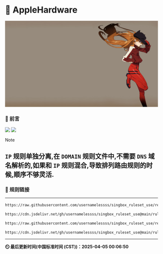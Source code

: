 
# 🧸 AppleHardware
![](https://raw.githubusercontent.com/usernamelessss/picture-bed/main/images/202504042256831.jpg)
### 📣 前言
![](https://shields.io/badge/-移除重复规则-ff69b4) ![](https://shields.io/badge/-IP&nbsp;规则单独存放不与&nbsp;DOMAIN&nbsp;等混合-green)
> [!NOTE]
**`IP` 规则单独分离,在 `DOMAIN` 规则文件中,不需要 `DNS` 域名解析的,如果和 `IP` 规则混合,导致排列路由规则的时候,顺序不够灵活.**
---

###  🔗 规则链接
---

```url
https://raw.githubusercontent.com/usernamelessss/singbox_ruleset_use/refs/heads/main/rule/AppleHardware/AppleHardware_No_IP.json
```

```url
https://cdn.jsdelivr.net/gh/usernamelessss/singbox_ruleset_use@main/rule/AppleHardware/AppleHardware_No_IP.json
```

```url
https://raw.githubusercontent.com/usernamelessss/singbox_ruleset_use/refs/heads/main/rule/AppleHardware/AppleHardware_No_IP.srs
```

```url
https://cdn.jsdelivr.net/gh/usernamelessss/singbox_ruleset_use@main/rule/AppleHardware/AppleHardware_No_IP.srs
```

---
**⏲️ 最后更新时间(中国标准时间 (CST))：2025-04-05 00:06:50**